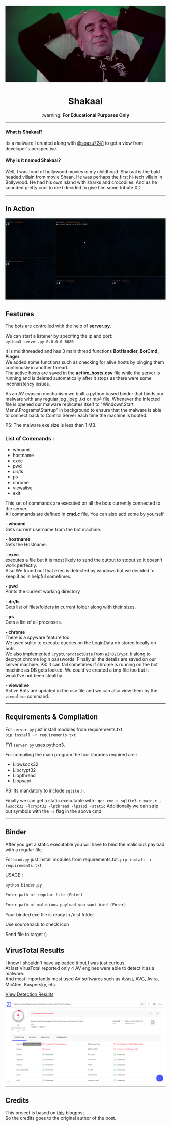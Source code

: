 
<p align="center">
	<img src="img/shakaal.jpeg"  width="540" height="240">
</p>

<h1 align="center">Shakaal</h1>

<p align="center">:warning: <b>For Educational Purposes Only</b></p>

***
#### What is Shakaal?
Its a malware I created along with [@sbasu7241](https://github.com/sbasu7241) to get a view from developer's perspective.  

#### Why is it named Shakaal?

Well, I was fond of bollywood movies in my childhood. Shakaal is the bald headed villain from movie Shaan. He was perhaps the first hi-tech villain in Bollywood. He had his own island with sharks and crocodiles. And as he sounded pretty cool to me I decided to give him some tribute XD

***

## In Action

![demo](img/demo.gif)


## Features

The bots are controlled with the help of **server.py**.  

We can start a listener by specifing the ip and port:  
`python3 server.py 0.0.0.0 8080`

It is multithreaded and has 3 main thread functions **BotHandler, BotCmd, Pinger**.  
We added some functions such as checking for alive hosts by pinging them continously in another thread.  
The active hosts are saved in the **active_hosts.csv** file while the server is running and is deleted automatically after it stops as there were some inconsistency issues.  

As an AV evasion mechanism we built a python based binder that binds our malware with any regular jpg ,jpeg ,txt or mp4 file.
Whenever the infected file is opened our malware replicates itself to "Windows\\Start Menu\\Programs\\Startup" in background to ensure that the malware is able to connect back to Control Server each time the machine is booted. 

PS: The malware exe size is less than 1 MB.

### List of Commands :  
- whoami
- hostname
- exec
- pwd
- dir/ls
- ps
- chrome
- viewalive
- exit

This set of commands are executed on all the bots currently connected to the server.  
All commands are defined in **cmd.c** file. You can also add some by yourself.  

**- whoami**  
Gets current username from the bot machine.  

**- hostname**  
Gets the Hostname.  

**- exec**  
executes a file but it is most likely to send the output to stdout so it doesn't work perfectly.  
Also We found out that exec is detected by windows but we decided to keep it as is helpful sometimes.  

**- pwd**  
Prints the current working directory  

**- dir/ls**  
Gets list of files/folders in current folder along with their sizes.   

**- ps**  
Gets a list of all processes.   

**- chrome**  
There is a spyware feature too.   
We used sqlite to execute queries on the LoginData db stored locally on bots.  
We also implemented `CryptUnprotectData` from `Win32Crypt.h` along to decrypt chrome login passwords.
Finally all the details are saved on our server machine.
PS: It can fail sometimes if chrome is running on the bot machine as DB gets locked. We could've created a tmp file too but it would've not been stealthy.  

**- viewalive**  
Active Bots are updated in the csv file and we can also view them by the `viewalive` command.   

***
## Requirements & Compilation

For `server.py` just install modules from requirements.txt  
`pip install -r requirements.txt`

FYI `server.py` uses python3.

For compiling the main program the four libraries required are :  
- Libwsock32 
- Libcrypt32
- Libpthread
- Libpsapi 

PS: Its mandatory to include `sqlite.h`.  

Finally we can get a static executable with :
`gcc cmd.c sqlite3.c main.c -lwsock32 -lcrypt32 -lpthread -lpsapi -static`
Additionally we can strip out symbols with the `-s` flag in the above cmd.  

***
## Binder

After you get a static executable you will have to bind the malicious payload with a regular file.

For `bind.py` just install modules from requirements.txt.
`pip install -r requirements.txt`

USAGE :

`python binder.py`

    Enter path of regular file (Enter)

    Enter path of malicious payload you want bind (Enter)

Your binded exe file is ready in /dist folder

Use sourcehack to check icon

Send file to target :)

## VirusTotal Results

I know I shouldn't have uploaded it but I was just curious.  
At last VirusTotal reported only 4 AV engines were able to detect it as a malware.  
And most importantly most used AV softwares such as Avast, AVG, Avira, McAfee, Kaspersky, etc.

[View Detection Results](https://www.virustotal.com/gui/file/060dae1f95ab37834e63ee93b182fa726d0474c3dfa1a3637f7a6d19c873a2e7/detection)  

![](img/virustotal.png)

***
## Credits

This project is based on [this](https://niiconsulting.com/checkmate/2018/02/malware-development-welcome-dark-side-part-1/) blogpost.   
So the credits goes to the original author of the post.  

